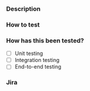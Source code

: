 ### Description

### How to test


### How has this been tested?

- [ ]  Unit testing
- [ ]  Integration testing
- [ ]  End-to-end testing

### Jira

